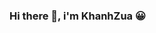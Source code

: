 ### Hi there 👋, i'm KhanhZua 😀

<!--
**Khanh-0124/Khanh-0124** is a ✨ _special_ ✨ repository because its `README.md` (this file) appears on your GitHub profile.

Here are some ideas to get you started:

- 🔭 I’m currently working on HaUI.
- 🌱 I’m currently learning React-Native.
- 👯 I’m looking to collaborate on Facebook, Instagram , Telegram.
- 🤔 I’m looking for help with ...
- 💬 Ask me about Javscript, React-Native, HTML, CSS. 
- 📫 How to reach me: FB: Khánh(Zùa)
- 😄 Pronouns: ...k
- ⚡ Fun fact: Hate anyone who interrupts
-->
